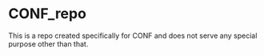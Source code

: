 # CONF_repo

This is a repo created specifically for CONF and does not serve any special purpose other than that.
